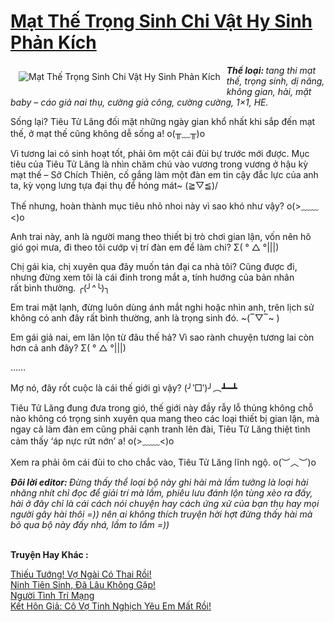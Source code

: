 <a href="https://utruyen.com/mat-the-trong-sinh-chi-vat-hy-sinh-phan-kich/2472/" title="Mạt Thế Trọng Sinh Chi Vật Hy Sinh Phản Kích"><h1>Mạt Thế Trọng Sinh Chi Vật Hy Sinh Phản Kích</h1></a><div style="display:table"><img align="right" style="float: left; padding: 10px;" src="https://utruyen.com/images/story/200x260/mat-the-trong-sinh-chi-vat-hy-sinh-phan-kich.jpg" alt="Mạt Thế Trọng Sinh Chi Vật Hy Sinh Phản Kích"><b><i>Thể loại:</i></b><b><i> </i></b><i>tang thi mạt thế, trọng sinh, dị năng, không gian, hài, mặt baby – cáo giả nai thụ, cường giả công, cường cường, 1×1, HE.</i><p></p><p></p>Sống lại? Tiêu Tử Lăng đối mặt những ngày gian khổ nhất khi sắp đến mạt thế, ở mạt thế cũng không dễ sống a! o(╥﹏╥)o<p></p>Vì tương lai có sinh hoạt tốt, phải ôm một cái đùi bự trước mới được. Mục tiêu của Tiêu Tử Lăng là nhìn chăm chú vào vương trong vương ở hậu kỳ mạt thế – Sở Chích Thiên, cố gắng làm một đàn em tin cậy đắc lực của anh ta, kỳ vọng lưng tựa đại thụ để hóng mát~ (≧▽≦)/<p></p>Thế nhưng, hoàn thành mục tiêu nhỏ nhoi này vì sao khó như vậy? o(>﹏﹏<)o<p></p>Anh trai này, anh là người mang theo thiết bị trò chơi gian lận, vốn nên hô gió gọi mưa, đi theo tôi cướp vị trí đàn em để làm chi? Σ( ° △ °|||)<p></p>Chị gái kia, chị xuyên qua đây muốn tán đại ca nhà tôi? Cũng được đi, nhưng đừng xem tôi là cái đinh trong mắt a, tính hướng của bản nhân rất bình thường. ╭(╯^╰)╮<p></p>Em trai mặt lạnh, đừng luôn dùng ánh mắt nghi hoặc nhìn anh, trên lịch sử không có anh đây rất bình thường, anh là trọng sinh đó. ~(‾▽‾~ )<p></p>Em gái giả nai, em lăn lộn từ đâu thế hả? Vì sao rành chuyện tương lai còn hơn cả anh đây? Σ( ° △ °|||)<p></p>……<p></p>Mợ nó, đây rốt cuộc là cái thế giới gì vậy? (╯‵□′)╯︵┻━┻<p></p>Tiêu Tử Lăng đung đưa trong gió, thế giới này đầy rẫy lỗ thủng không chỗ nào không có trọng sinh xuyên qua mang theo các loại thiết bị gian lận, mà ngay cả làm đàn em cũng phải cạnh tranh lên đài, Tiêu Tử Lăng thiệt tình cảm thấy ‘áp nực rứt nớn’ a! o(>﹏﹏<)o<p></p>Xem ra phải ôm cái đùi to cho chắc vào, Tiêu Tử Lăng lĩnh ngộ. o(︶︿︶)o<p></p><b><i>Đôi lời editor: </i></b><i>Đừng thấy thể loại bộ này ghi hài mà lầm tưởng là loại hài nhăng nhít chỉ đọc để giải trí mà lầm, phiêu lưu đánh lộn tùng xèo ra đấy, hài ở đây chỉ là cái cách nói chuyện hay cách ứng xử của bạn thụ hay mọi người gây hài thôi =)) nên ai không thích truyện hời hợt đừng thấy hài mà bỏ qua bộ này đấy nhá, lầm to lắm =))</i></div><p><br><b>Truyện Hay Khác :</b></p><a href="https://utruyen.com/thieu-tuong-vo-ngai-co-thai-roi/7358/" alt="Thiếu Tướng! Vợ Ngài Có Thai Rồi!">Thiếu Tướng! Vợ Ngài Có Thai Rồi!</a><br/><a href="https://github.com/quanluxury/ngontinhhot/tree/master/truyenhay/18339/" alt="Ninh Tiên Sinh, Đã Lâu Không Gặp!">Ninh Tiên Sinh, Đã Lâu Không Gặp!</a><br/><a href="https://dammyh.wordpress.com/2019/11/07/nguoi-tinh-tri-mang-2/" alt="Người Tình Trí Mạng">Người Tình Trí Mạng</a><br/><a href="https://www.flickr.com/photos/183745219@N08/48703845187/" alt="Kết Hôn Giả: Cô Vợ Tinh Nghịch Yêu Em Mất Rồi!">Kết Hôn Giả: Cô Vợ Tinh Nghịch Yêu Em Mất Rồi!</a><br/>